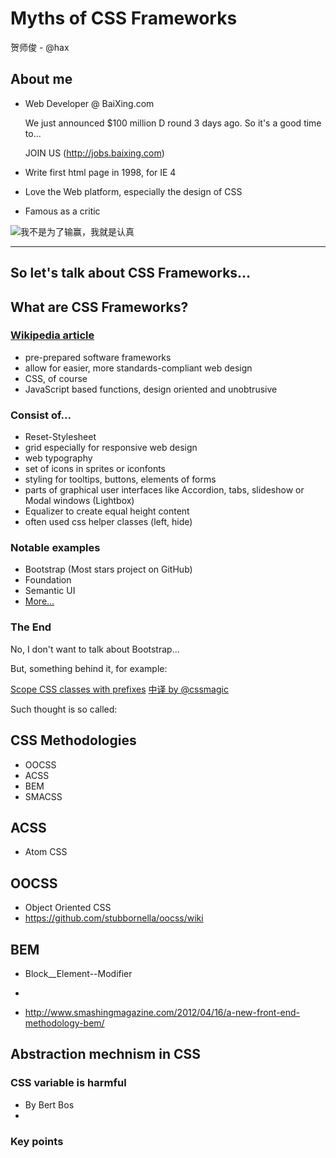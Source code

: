 # Myths of CSS Frameworks

贺师俊 - @hax


## About me

 - Web Developer @ BaiXing.com

   We just announced $100 million D round 3 days ago.
   So it's a good time to...

   JOIN US
   (http://jobs.baixing.com)

 - Write first html page in 1998, for IE 4

 - Love the Web platform, especially the design of CSS

 - Famous as a critic

  ![我不是为了输赢，我就是认真](http://mmbiz.qpic.cn/mmbiz/agEQQ7NdJSNsicF1gEy6wJTlLd5COiac9YeOyn6iazca5icBtsWRxrtlwas0cuKCIMLWibHdNuO5w5R3T3plRzG1oKA/0)

----
So let's talk about CSS Frameworks...
----

## What are CSS Frameworks?

### [Wikipedia article](http://en.wikipedia.org/wiki/CSS_frameworks)

 - pre-prepared software frameworks
 - allow for easier, more standards-compliant web design
 - CSS, of course
 - JavaScript based functions, design oriented and unobtrusive 
 
### Consist of...

   - Reset-Stylesheet
   - grid especially for responsive web design
   - web typography
   - set of icons in sprites or iconfonts
   - styling for tooltips, buttons, elements of forms
   - parts of graphical user interfaces like Accordion, tabs, slideshow or Modal windows (Lightbox)
   - Equalizer to create equal height content
   - often used css helper classes (left, hide)

### Notable examples

   - Bootstrap (Most stars project on GitHub)
   - Foundation
   - Semantic UI
   - [More...](http://usablica.github.io/front-end-frameworks/compare.html)

### The End

  No, I don't want to talk about Bootstrap...

  But, something behind it, for example:

  [Scope CSS classes with prefixes](http://markdotto.com/2012/02/16/scope-css-classes-with-prefixes/) [中译 by @cssmagic](https://github.com/cssmagic/blog/issues/45)

  Such thought is so called:

## CSS Methodologies

 - OOCSS
 - ACSS
 - BEM
 - SMACSS


## ACSS
 
 - Atom CSS

## OOCSS

 - Object Oriented CSS
 - https://github.com/stubbornella/oocss/wiki

## BEM

 - Block__Element--Modifier
 -

 - http://www.smashingmagazine.com/2012/04/16/a-new-front-end-methodology-bem/

## Abstraction mechnism in CSS

### CSS variable is harmful

 - By Bert Bos
 -

### Key points


